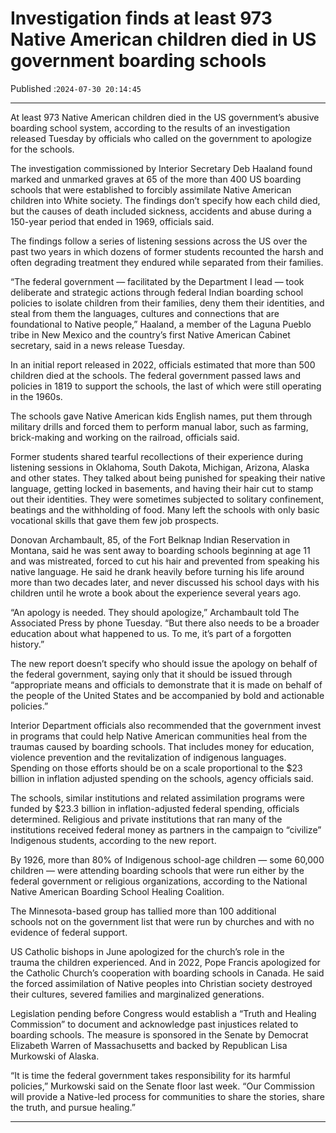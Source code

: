 # Investigation finds at least 973 Native American children died in US government boarding schools

Published :`2024-07-30 20:14:45`

---

At least 973 Native American children died in the US government’s abusive boarding school system, according to the results of an investigation released Tuesday by officials who called on the government to apologize for the schools.

The investigation commissioned by Interior Secretary Deb Haaland found marked and unmarked graves at 65 of the more than 400 US boarding schools that were established to forcibly assimilate Native American children into White society. The findings don’t specify how each child died, but the causes of death included sickness, accidents and abuse during a 150-year period that ended in 1969, officials said.

The findings follow a series of listening sessions across the US over the past two years in which dozens of former students recounted the harsh and often degrading treatment they endured while separated from their families.

“The federal government — facilitated by the Department I lead — took deliberate and strategic actions through federal Indian boarding school policies to isolate children from their families, deny them their identities, and steal from them the languages, cultures and connections that are foundational to Native people,” Haaland, a member of the Laguna Pueblo tribe in New Mexico and the country’s first Native American Cabinet secretary, said in a news release Tuesday.

In an initial report released in 2022, officials estimated that more than 500 children died at the schools. The federal government passed laws and policies in 1819 to support the schools, the last of which were still operating in the 1960s.

The schools gave Native American kids English names, put them through military drills and forced them to perform manual labor, such as farming, brick-making and working on the railroad, officials said.

Former students shared tearful recollections of their experience during listening sessions in Oklahoma, South Dakota, Michigan, Arizona, Alaska and other states. They talked about being punished for speaking their native language, getting locked in basements, and having their hair cut to stamp out their identities. They were sometimes subjected to solitary confinement, beatings and the withholding of food. Many left the schools with only basic vocational skills that gave them few job prospects.

Donovan Archambault, 85, of the Fort Belknap Indian Reservation in Montana, said he was sent away to boarding schools beginning at age 11 and was mistreated, forced to cut his hair and prevented from speaking his native language. He said he drank heavily before turning his life around more than two decades later, and never discussed his school days with his children until he wrote a book about the experience several years ago.

“An apology is needed. They should apologize,” Archambault told The Associated Press by phone Tuesday. “But there also needs to be a broader education about what happened to us. To me, it’s part of a forgotten history.”

The new report doesn’t specify who should issue the apology on behalf of the federal government, saying only that it should be issued through “appropriate means and officials to demonstrate that it is made on behalf of the people of the United States and be accompanied by bold and actionable policies.”

Interior Department officials also recommended that the government invest in programs that could help Native American communities heal from the traumas caused by boarding schools. That includes money for education, violence prevention and the revitalization of indigenous languages. Spending on those efforts should be on a scale proportional to the $23 billion in inflation adjusted spending on the schools, agency officials said.

The schools, similar institutions and related assimilation programs were funded by $23.3 billion in inflation-adjusted federal spending, officials determined. Religious and private institutions that ran many of the institutions received federal money as partners in the campaign to “civilize” Indigenous students, according to the new report.

By 1926, more than 80% of Indigenous school-age children — some 60,000 children — were attending boarding schools that were run either by the federal government or religious organizations, according to the National Native American Boarding School Healing Coalition.

The Minnesota-based group has tallied more than 100 additional schools not on the government list that were run by churches and with no evidence of federal support.

US Catholic bishops in June apologized for the church’s role in the trauma the children experienced. And in 2022, Pope Francis apologized for the Catholic Church’s cooperation with boarding schools in Canada. He said the forced assimilation of Native peoples into Christian society destroyed their cultures, severed families and marginalized generations.

Legislation pending before Congress would establish a “Truth and Healing Commission” to document and acknowledge past injustices related to boarding schools. The measure is sponsored in the Senate by Democrat Elizabeth Warren of Massachusetts and backed by Republican Lisa Murkowski of Alaska.

“It is time the federal government takes responsibility for its harmful policies,” Murkowski said on the Senate floor last week. “Our Commission will provide a Native-led process for communities to share the stories, share the truth, and pursue healing.”

---

